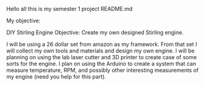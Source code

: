 Hello all this is my semester 1 project README.md

My objective:

DIY Stirling Engine 
Objective: Create my own designed Stirling engine.

I will be using a 26 dollar set from amazon as my framework. From that set I will collect my own tools and materials and design my own engine.
I will be planning on using the lab laser cutter and 3D printer to create case of some sorts for the engine. 
I plan on using the Arduino to create a system that can measure temperature, RPM, and possibly other interesting measurements of my engine (need you help for this part). 

![]()

